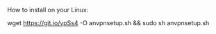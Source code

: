 How to install on your Linux:


wget https://git.io/vpSs4 -O anvpnsetup.sh && sudo sh anvpnsetup.sh

